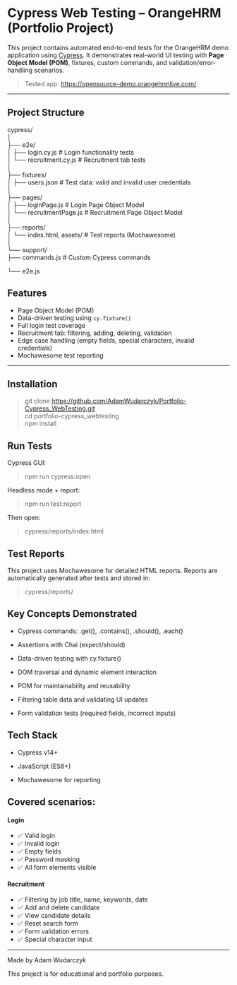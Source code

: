 # Cypress Web Testing – OrangeHRM (Portfolio Project)

This project contains automated end-to-end tests for the OrangeHRM demo application using [Cypress](https://www.cypress.io/). It demonstrates real-world UI testing with **Page Object Model (POM)**, fixtures, custom commands, and validation/error-handling scenarios.

>  Tested app: https://opensource-demo.orangehrmlive.com/

---

## Project Structure

cypress/\
│\
├── e2e/\
│ ├── login.cy.js # Login functionality tests \
│ └── recruitment.cy.js # Recruitment tab tests\
│\
├── fixtures/\
│ ├── users.json # Test data: valid and invalid user credentials\
│\
├── pages/\
│ ├── loginPage.js # Login Page Object Model\
│ └── recruitmentPage.js # Recruitment Page Object Model\
│\
├── reports/\
│ └── index.html, assets/ # Test reports (Mochawesome)\
│\
└── support/\
├── commands.js # Custom Cypress commands

└── e2e.js 



## Features

- Page Object Model (POM)  
- Data-driven testing using `cy.fixture()`  
- Full login test coverage  
- Recruitment tab: filtering, adding, deleting, validation  
- Edge case handling (empty fields, special characters, invalid credentials)
- Mochawesome test reporting
---

## Installation

> git clone https://github.com/AdamWudarczyk/Portfolio-Cypress_WebTesting.git \
cd portfolio-cypress_webtesting \
npm install

## Run Tests

Cypress GUI:
> npm run cypress:open

Headless mode + report:
> npm run test:report

Then open:
> cypress/reports/index.html

## Test Reports

This project uses Mochawesome for detailed HTML reports. Reports are automatically generated after tests and stored in:
>cypress/reports/


## Key Concepts Demonstrated

- Cypress commands: .get(), .contains(), .should(), .each()

- Assertions with Chai (expect/should)

- Data-driven testing with cy.fixture()

- DOM traversal and dynamic element interaction

- POM for maintainability and reusability

- Filtering table data and validating UI updates

- Form validation tests (required fields, incorrect inputs)

## Tech Stack
- Cypress v14+

- JavaScript (ES6+)

- Mochawesome for reporting

## Covered scenarios:

#### Login
- ✅ Valid login
- ✅ Invalid login
- ✅ Empty fields
- ✅ Password masking
- ✅ All form elements visible

#### Recruitment
- ✅ Filtering by job title, name, keywords, date
- ✅ Add and delete candidate
- ✅ View candidate details
- ✅ Reset search form
- ✅ Form validation errors
- ✅ Special character input


---
Made by Adam Wudarczyk

This project is for educational and portfolio purposes.


